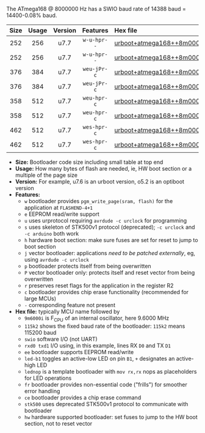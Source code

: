 The ATmega168 @ 8000000 Hz has a SWIO baud rate of 14388 baud = 14400-0.08% baud.

|Size|Usage|Version|Features|Hex file|
|:-:|:-:|:-:|:-:|:--|
|252|256|u7.7|`w-u-hpr--`|[urboot+atmega168++8m0000i+++14k4_swio_rxd0_txd1_led+b5_hw.hex](https://raw.githubusercontent.com/stefanrueger/urboot.hex/main/mcus/atmega168/internal_oscillator/fint++8m0000_Hz/br+++14k4_bps/urboot+atmega168++8m0000i+++14k4_swio_rxd0_txd1_led+b5_hw.hex)|
|252|256|u7.7|`w-u-hpr--`|[urboot+atmega168++8m0000i+++14k4_swio_rxd0_txd1_lednop_hw.hex](https://raw.githubusercontent.com/stefanrueger/urboot.hex/main/mcus/atmega168/internal_oscillator/fint++8m0000_Hz/br+++14k4_bps/urboot+atmega168++8m0000i+++14k4_swio_rxd0_txd1_lednop_hw.hex)|
|376|384|u7.7|`weu-jPr-c`|[urboot+atmega168++8m0000i+++14k4_swio_rxd0_txd1_ee_led+b5_fr_ce.hex](https://raw.githubusercontent.com/stefanrueger/urboot.hex/main/mcus/atmega168/internal_oscillator/fint++8m0000_Hz/br+++14k4_bps/urboot+atmega168++8m0000i+++14k4_swio_rxd0_txd1_ee_led+b5_fr_ce.hex)|
|376|384|u7.7|`weu-jPr-c`|[urboot+atmega168++8m0000i+++14k4_swio_rxd0_txd1_ee_lednop_fr_ce.hex](https://raw.githubusercontent.com/stefanrueger/urboot.hex/main/mcus/atmega168/internal_oscillator/fint++8m0000_Hz/br+++14k4_bps/urboot+atmega168++8m0000i+++14k4_swio_rxd0_txd1_ee_lednop_fr_ce.hex)|
|358|512|u7.7|`weu-hpr-c`|[urboot+atmega168++8m0000i+++14k4_swio_rxd0_txd1_ee_led+b5_fr_ce_hw.hex](https://raw.githubusercontent.com/stefanrueger/urboot.hex/main/mcus/atmega168/internal_oscillator/fint++8m0000_Hz/br+++14k4_bps/urboot+atmega168++8m0000i+++14k4_swio_rxd0_txd1_ee_led+b5_fr_ce_hw.hex)|
|358|512|u7.7|`weu-hpr-c`|[urboot+atmega168++8m0000i+++14k4_swio_rxd0_txd1_ee_lednop_fr_ce_hw.hex](https://raw.githubusercontent.com/stefanrueger/urboot.hex/main/mcus/atmega168/internal_oscillator/fint++8m0000_Hz/br+++14k4_bps/urboot+atmega168++8m0000i+++14k4_swio_rxd0_txd1_ee_lednop_fr_ce_hw.hex)|
|462|512|u7.7|`wes-hpr-c`|[urboot+atmega168++8m0000i+++14k4_swio_rxd0_txd1_ee_led+b5_fr_ce_stk500_hw.hex](https://raw.githubusercontent.com/stefanrueger/urboot.hex/main/mcus/atmega168/internal_oscillator/fint++8m0000_Hz/br+++14k4_bps/urboot+atmega168++8m0000i+++14k4_swio_rxd0_txd1_ee_led+b5_fr_ce_stk500_hw.hex)|
|462|512|u7.7|`wes-hpr-c`|[urboot+atmega168++8m0000i+++14k4_swio_rxd0_txd1_ee_lednop_fr_ce_stk500_hw.hex](https://raw.githubusercontent.com/stefanrueger/urboot.hex/main/mcus/atmega168/internal_oscillator/fint++8m0000_Hz/br+++14k4_bps/urboot+atmega168++8m0000i+++14k4_swio_rxd0_txd1_ee_lednop_fr_ce_stk500_hw.hex)|

- **Size:** Bootloader code size including small table at top end
- **Usage:** How many bytes of flash are needed, ie, HW boot section or a multiple of the page size
- **Version:** For example, u7.6 is an urboot version, o5.2 is an optiboot version
- **Features:**
  + `w` bootloader provides `pgm_write_page(sram, flash)` for the application at `FLASHEND-4+1`
  + `e` EEPROM read/write support
  + `u` uses urprotocol requiring `avrdude -c urclock` for programming
  + `s` uses skeleton of STK500v1 protocol (deprecated); `-c urclock` and `-c arduino` both work
  + `h` hardware boot section: make sure fuses are set for reset to jump to boot section
  + `j` vector bootloader: applications *need to be patched externally*, eg, using `avrdude -c urclock`
  + `p` bootloader protects itself from being overwritten
  + `P` vector bootloader only: protects itself and reset vector from being overwritten
  + `r` preserves reset flags for the application in the register R2
  + `c` bootloader provides chip erase functionality (recommended for large MCUs)
  + `-` corresponding feature not present
- **Hex file:** typically MCU name followed by
  + `9m6000i` is F<sub>CPU</sub> of an internal oscillator, here 9.6000 MHz
  + `115k2` shows the fixed baud rate of the bootloader: `115k2` means 115200 baud
  + `swio` software I/O (not UART)
  + `rxd0 txd1` I/O using, in this example, lines RX `D0` and TX `D1`
  + `ee` bootloader supports EEPROM read/write
  + `led-b1` toggles an active-low LED on pin `B1`, `+` designates an active-high LED
  + `lednop` is a template bootloader with `mov rx,rx` nops as placeholders for LED operations
  + `fr` bootloader provides non-essential code ("frills") for smoother error handling
  + `ce` bootloader provides a chip erase command
  + `stk500` uses deprecated STK500v1 protocol to communicate with bootloader
  + `hw` hardware supported bootloader: set fuses to jump to the HW boot section, not to reset vector
